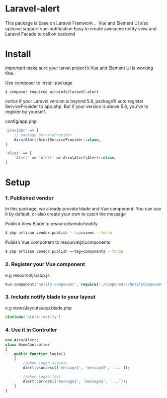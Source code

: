 # Laravel-alert
This package is base on Laravel Framwork 、Vue and Element UI
also optional support vue-notification
Easy to create awesome notify view and Laravel Facade to call on backend

# Install
*Important* make sure your larval project’s Vue and Element UI is working fine. 

Use composer to install package
```shell
$ composer required airoinfo/laravel-alert
```

*notice* if your Laravel version is beyond 5.6, package’ll auto register ServiceProvider to app.php.
But if your version is above 5.6, you’ve to register by yourself.

config/app.php
```php
'provider' => [
	// package ServiceProvider
	Airo/Alert/AlertServiceProvider::class,
]
```

```php
'alias' => [
	'Alert' => 'Alert' => Airo\Alert\Alert::class,
]
```

# Setup
### 1. Published vendor
In this package, we already provide blade and Vue component.
You can use it by default, or also create your own to catch the message

Publish View Blade to resource\vendor\notify
```sh
$ php artisan vendor:publish --tag=views --force
```

Publish Vue component to resource\js\components
```sh
$ php artisan vendor:publish —-tag=components --force
```

### 2. Register your Vue component
e.g 
resource\js\app.js
```php
Vue.component('notify-component', require('./components/NotifyComponent.vue'));
```

### 3.  Include notify blade to your layout
e.g
views\layouts\app.blade.php
```php
@include('alert::notify')
```

### 4. Use it in Controller
```php
use Airo/Alert;
class HomeController
{
	public function login()
	{
		//when Login success
		Alert::success(['message1', 'message2', '...']);

		//when login fail
		Alert::errors(['message1', 'message2', '...']);
	}
}
```
